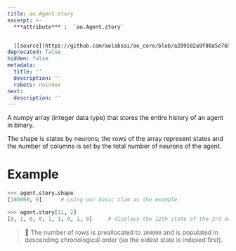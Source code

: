 ```yaml
---
title: ao.Agent.story
excerpt: >-
  ***attribute*** :  `ao.Agent.story`


  [[source](https://github.com/aolabsai/ao_core/blob/a289502a9f80a5e76581732a7938e93cef8e1363/ao_core.py#L48)]
deprecated: false
hidden: false
metadata:
  title: ''
  description: ''
  robots: noindex
next:
  description: ''
---
```

A numpy array (integer data type) that stores the entire history of an agent in binary.

The shape is states by neurons; the rows of the array represent states and the number of columns is set by the total number of neurons of the agent.

# Example

```python
>>> agent.story.shape
[100000, 9]      # using our basic clam as the example

>>> agent.story[11, 2]
[0, 1, 0, 0, 1, 1, 0, 1, 0]     # displays the 12th state of the 3rd neuron
```

> 📘 The number of rows is preallocated to `100000` and is populated in descending chronological order (so the oldest state is indexed first).
